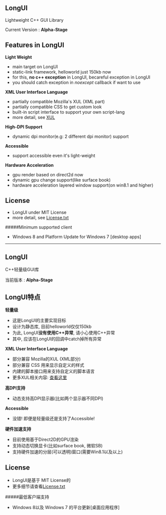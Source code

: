 ﻿## LongUI
  
Lightweight C++ GUI Library

Current Version : **Alpha-Stage**

## Features in LongUI
  
**Light Weight**
  - main target on LongUI
  - static-link framework, helloworld just 150kb now
  - for this, **no c++ exception** in LongUI, becareful exception in LongUI
  - you should catch exception in *noexcept* callback if want to use

**XML User Interface Language**
  - partially compatible Mozilla's XUL (XML part)
  - partially compatible CSS to get custom look
  - built-in script interface to support your own script-lang
  - more detail, see [XUL](https://developer.mozilla.org/en-US/docs/Mozilla/Tech/XUL)

**High-DPI Support**
  - dynamic dpi monitor(e.g: 2 different dpi monitor) support

**Accessible**
  - support accessible even it's light-weight

**Hardware Acceleration**
  - gpu render based on direct2d now
  - dynamic gpu change support(like surface book)
  - hardware acceleration layered window support(on win8.1 and higher)

## License
  - LongUI under MIT License
  - more detail, see [License.txt](./License.txt) 
  
#####Minimum supported client
  - Windows 8 and Platform Update for Windows 7 [desktop apps]

---

## LongUI
  
C++轻量级GUI库

当前版本 : **Alpha-Stage**

## LongUI特点

**轻量级**
  - 这是LongUI的主要实现目标
  - 设计为静态库, 目前helloworld仅仅150kb
  - 为此, LongUI**没有使用C++异常**, 请小心使用C++异常
  - 其中, 应该在LongUI的回调中catch掉所有异常

**XML User Interface Language**
  - 部分兼容 Mozilla的XUL (XML部分)
  - 部分兼容 CSS 用来显示自定义的样式
  - 内建的脚本接口用来支持自定义的脚本语言
  - 更多XUL相关内容: [查看这里](https://developer.mozilla.org/en-US/docs/Mozilla/Tech/XUL)

**高DPI支持**
  - 动态支持高DPI显示器(比如两个显示器不同DPI)

**Accessible**
  - 没错! 即便是轻量级还是支持了Accessible!

**硬件加速支持**
  - 目前使用基于Direct2D的GPU渲染
  - 支持动态切换显卡(比如surface book, 微软SB)
  - 支持硬件加速的分层(可以透明)窗口(需要Win8.1以及以上)
  
## License
  - LongUI是基于 MIT License的
  - 更多细节请查看[License.txt](./License.txt) 
    
#####最低客户端支持
  - Windows 8以及 Windows 7 的平台更新[桌面应用程序]